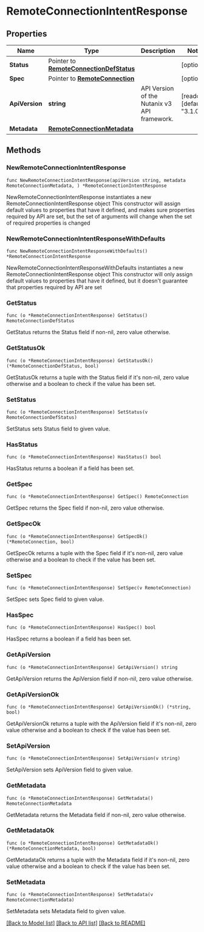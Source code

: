 # RemoteConnectionIntentResponse

## Properties

Name | Type | Description | Notes
------------ | ------------- | ------------- | -------------
**Status** | Pointer to [**RemoteConnectionDefStatus**](RemoteConnectionDefStatus.md) |  | [optional] 
**Spec** | Pointer to [**RemoteConnection**](RemoteConnection.md) |  | [optional] 
**ApiVersion** | **string** | API Version of the Nutanix v3 API framework. | [readonly] [default to "3.1.0"]
**Metadata** | [**RemoteConnectionMetadata**](RemoteConnectionMetadata.md) |  | 

## Methods

### NewRemoteConnectionIntentResponse

`func NewRemoteConnectionIntentResponse(apiVersion string, metadata RemoteConnectionMetadata, ) *RemoteConnectionIntentResponse`

NewRemoteConnectionIntentResponse instantiates a new RemoteConnectionIntentResponse object
This constructor will assign default values to properties that have it defined,
and makes sure properties required by API are set, but the set of arguments
will change when the set of required properties is changed

### NewRemoteConnectionIntentResponseWithDefaults

`func NewRemoteConnectionIntentResponseWithDefaults() *RemoteConnectionIntentResponse`

NewRemoteConnectionIntentResponseWithDefaults instantiates a new RemoteConnectionIntentResponse object
This constructor will only assign default values to properties that have it defined,
but it doesn't guarantee that properties required by API are set

### GetStatus

`func (o *RemoteConnectionIntentResponse) GetStatus() RemoteConnectionDefStatus`

GetStatus returns the Status field if non-nil, zero value otherwise.

### GetStatusOk

`func (o *RemoteConnectionIntentResponse) GetStatusOk() (*RemoteConnectionDefStatus, bool)`

GetStatusOk returns a tuple with the Status field if it's non-nil, zero value otherwise
and a boolean to check if the value has been set.

### SetStatus

`func (o *RemoteConnectionIntentResponse) SetStatus(v RemoteConnectionDefStatus)`

SetStatus sets Status field to given value.

### HasStatus

`func (o *RemoteConnectionIntentResponse) HasStatus() bool`

HasStatus returns a boolean if a field has been set.

### GetSpec

`func (o *RemoteConnectionIntentResponse) GetSpec() RemoteConnection`

GetSpec returns the Spec field if non-nil, zero value otherwise.

### GetSpecOk

`func (o *RemoteConnectionIntentResponse) GetSpecOk() (*RemoteConnection, bool)`

GetSpecOk returns a tuple with the Spec field if it's non-nil, zero value otherwise
and a boolean to check if the value has been set.

### SetSpec

`func (o *RemoteConnectionIntentResponse) SetSpec(v RemoteConnection)`

SetSpec sets Spec field to given value.

### HasSpec

`func (o *RemoteConnectionIntentResponse) HasSpec() bool`

HasSpec returns a boolean if a field has been set.

### GetApiVersion

`func (o *RemoteConnectionIntentResponse) GetApiVersion() string`

GetApiVersion returns the ApiVersion field if non-nil, zero value otherwise.

### GetApiVersionOk

`func (o *RemoteConnectionIntentResponse) GetApiVersionOk() (*string, bool)`

GetApiVersionOk returns a tuple with the ApiVersion field if it's non-nil, zero value otherwise
and a boolean to check if the value has been set.

### SetApiVersion

`func (o *RemoteConnectionIntentResponse) SetApiVersion(v string)`

SetApiVersion sets ApiVersion field to given value.


### GetMetadata

`func (o *RemoteConnectionIntentResponse) GetMetadata() RemoteConnectionMetadata`

GetMetadata returns the Metadata field if non-nil, zero value otherwise.

### GetMetadataOk

`func (o *RemoteConnectionIntentResponse) GetMetadataOk() (*RemoteConnectionMetadata, bool)`

GetMetadataOk returns a tuple with the Metadata field if it's non-nil, zero value otherwise
and a boolean to check if the value has been set.

### SetMetadata

`func (o *RemoteConnectionIntentResponse) SetMetadata(v RemoteConnectionMetadata)`

SetMetadata sets Metadata field to given value.



[[Back to Model list]](../README.md#documentation-for-models) [[Back to API list]](../README.md#documentation-for-api-endpoints) [[Back to README]](../README.md)


